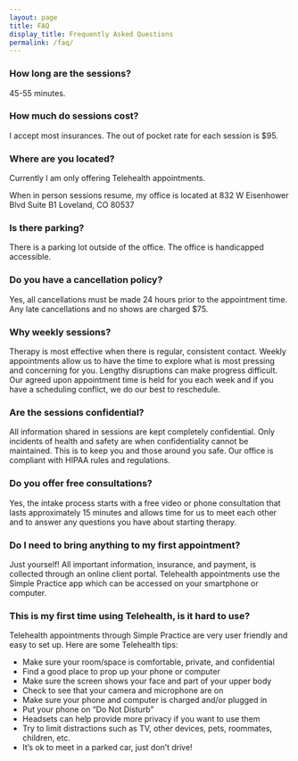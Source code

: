 ```yaml
---
layout: page
title: FAQ
display_title: Frequently Asked Questions
permalink: /faq/
---
```


### How long are the sessions?

45-55 minutes.

### How much do sessions cost?

I accept most insurances. The out of pocket rate for each session is $95. 

### Where are you located?

Currently I am only offering Telehealth appointments.

When in person sessions resume, my office is located at 832 W Eisenhower Blvd Suite B1 Loveland, CO 80537

### Is there parking?

There is a parking lot outside of the office. The office is handicapped accessible. 

### Do you have a cancellation policy?

Yes, all cancellations must be made 24 hours prior to the appointment time. Any late cancellations and no shows are charged $75.

### Why weekly sessions?

Therapy is most effective when there is regular, consistent contact. Weekly appointments allow us to have the time to explore what is most pressing and concerning for you. Lengthy disruptions can make progress difficult. Our agreed upon appointment time is held for you each week and if you have a scheduling conflict, we do our best to reschedule.

### Are the sessions confidential?

All information shared in sessions are kept completely confidential. Only incidents of health and safety are when confidentiality cannot be maintained. This is to keep you and those around you safe. Our office is compliant with HIPAA rules and regulations.

### Do you offer free consultations?

Yes, the intake process starts with a free video or phone consultation that lasts approximately 15 minutes and allows time for us to meet each other and to answer any questions you have about starting therapy.

### Do I need to bring anything to my first appointment?

Just yourself! All important information, insurance, and payment, is collected through an online client portal. Telehealth appointments use the Simple Practice app which can be accessed on your smartphone or computer.  

### This is my first time using Telehealth, is it hard to use?

Telehealth appointments through Simple Practice are very user friendly and easy to set up. Here are some Telehealth tips:

* Make sure your room/space is comfortable, private, and confidential
* Find a good place to prop up your phone or computer
* Make sure the screen shows your face and part of your upper body
* Check to see that your camera and microphone are on
* Make sure your phone and computer is charged and/or plugged in
* Put your phone on “Do Not Disturb”
* Headsets can help provide more privacy if you want to use them
* Try to limit distractions such as TV, other devices, pets, roommates, children, etc. 
* It’s ok to meet in a parked car, just don’t drive!
